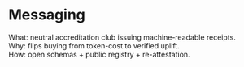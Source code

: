 # Messaging
What: neutral accreditation club issuing machine-readable receipts.  
Why: flips buying from token-cost to verified uplift.  
How: open schemas + public registry + re-attestation.
